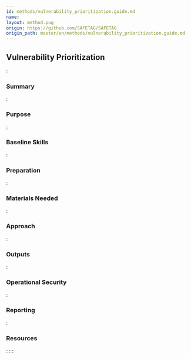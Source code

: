 ```yaml
---
id: methods/vulnerability_prioritization.guide.md
name: 
layout: method.pug
origin: https://github.com/SAFETAG/SAFETAG
origin_path: master/en/methods/vulnerability_prioritization.guide.md
---
```

## Vulnerability Prioritization

:[](../reporting/vulnerability_prioritization/quote.md)
### Summary

:[](../reporting/vulnerability_prioritization/summary.md)
### Purpose

:[](../reporting/vulnerability_prioritization/purpose.md)
### Baseline Skills

:[](../reporting/vulnerability_prioritization/baseline_skills.md)
### Preparation

:[](../reporting/vulnerability_prioritization/preparation.md)
### Materials Needed

:[](../reporting/vulnerability_prioritization/materials_needed.md)
### Approach

:[](../reporting/vulnerability_prioritization/approach.md)
### Outputs

:[](../reporting/vulnerability_prioritization/output.md)
### Operational Security

:[](../reporting/vulnerability_prioritization/operational_security.md)
### Reporting

:[](../reporting/vulnerability_prioritization/reporting.md)
### Resources

:[](../references/vulnerability_prioritization.overview.md)
:[](../references/vuln_prioritization.md)
:[](../references/footnotes.md)
